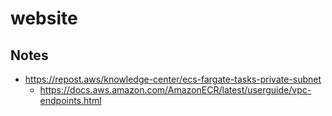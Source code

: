 # website

## Notes
* https://repost.aws/knowledge-center/ecs-fargate-tasks-private-subnet
  * https://docs.aws.amazon.com/AmazonECR/latest/userguide/vpc-endpoints.html
